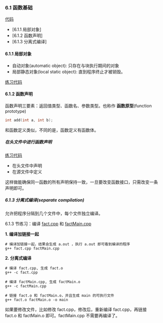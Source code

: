 ### 6.1 函数基础

[代码](Codes/basic_dev_codes/study_for_cpp/cpp_primary/chapter_6/section_1/6.1.cpp)

- [6.1.1 局部对象]
- [6.1.2 函数声明]
- [6.1.3 分离式编译]

#### 6.1.1 局部对象

- 自动对象(automatic object): 只存在与块执行期间的对象
- 局部静态对象(local static object): 直到程序终止才被销毁。

[练习代码](Codes/basic_dev_codes/study_for_cpp/cpp_primary/chapter_6/section_1/6.1.1.cpp)

#### 6.1.2 函数声明

函数声明三要素：返回值类型、函数名、参数类型。也称作 **函数原型**(function prototype)
```c++
int add(int a, int b);
```
和函数定义类似，不同的是，函数定义有函数体。

##### 在头文件中进行函数声明
[练习代码](Codes/basic_dev_codes/study_for_cpp/cpp_primary/chapter_6/section_1/6.1.2.cpp)

- 在头文件中声明
- 在源文件中定义

这样做能确保同一函数的所有声明保持一致，一旦要改变函数接口，只需改变一条声明即可。

##### 6.1.3 分离式编译(separate compilation)

允许把程序分隔到几个文件中，每个文件独立编译。

6.1.3 节练习：编译 [fact.cpp](Codes/basic_dev_codes/study_for_cpp/cpp_primary/chapter_6/section_1/fact.cpp) 和 [factMain.cpp](Codes/basic_dev_codes/study_for_cpp/cpp_primary/chapter_6/section_1/factMain.cpp)

**1. 编译加链接一起**
```shell
# 编译加链接一起，结果会生成 a.out ，执行 a.out 即可看到编译的程序
g++ fact.cpp factMain.cpp 
```

**2. 分离式编译**
```shell
# 编译 fact.cpp, 生成 fact.o
g++ -c fact.cpp

# 编译 factMain.cpp, 生成 factMain.o
g++ -c factMain.cpp

# 链接 fact.o 和 factMain.o，并且生成 main 的可执行文件
g++ fact.o factMain.o -o main
```
如果要修改文件，比如修改 fact.cpp，修改后，重新编译 fact.cpp，再链接 fact.o 和 factMain.o 即可。factMain.cpp 不需要再编译了。

